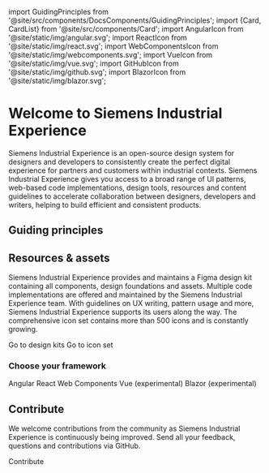 import GuidingPrinciples from '@site/src/components/DocsComponents/GuidingPrinciples';
import {Card, CardList} from '@site/src/components/Card';
import AngularIcon from '@site/static/img/angular.svg';
import ReactIcon from '@site/static/img/react.svg';
import WebComponentsIcon from '@site/static/img/webcomponents.svg';
import VueIcon from '@site/static/img/vue.svg';
import GitHubIcon from '@site/static/img/github.svg';
import BlazorIcon from '@site/static/img/blazor.svg';

# Welcome to Siemens Industrial Experience

<p className="text-l-title">
Siemens Industrial Experience is an open-source design system for designers and developers to consistently create the perfect digital experience for partners and customers within industrial contexts. Siemens Industrial Experience gives you access to a broad range of UI patterns, web-based code implementations, design tools, resources and content guidelines to accelerate collaboration between designers, developers and writers, helping to build efficient and consistent products.
</p>

## Guiding principles

<GuidingPrinciples></GuidingPrinciples>

## Resources & assets

Siemens Industrial Experience provides and maintains a Figma design kit containing all components, design foundations and assets. Multiple code implementations are offered and maintained by the Siemens Industrial Experience team. With guidelines on UX writing, pattern usage and more, Siemens Industrial Experience supports its users along the way. The comprehensive icon set contains more than 500 icons and is constantly growing.

<CardList>
  <Card link="design-kit">Go to design kits</Card>
  <Card link="icon-library/icons">Go to icon set</Card>
</CardList>

### Choose your framework

<CardList>
  <Card link="installation/angular"><AngularIcon className="Card_Icon" />Angular</Card>
  <Card link="installation/react"><ReactIcon className="Card_Icon" />React</Card>
  <Card link="installation/javascript"><WebComponentsIcon className="Card_Icon" />Web Components</Card>
  <Card link="installation/vue"><VueIcon className="Card_Icon" />Vue&nbsp;<span style={{fontSize: '0.8rem'}}>(experimental)</span></Card>
  <Card link="installation/blazor"><BlazorIcon class="Card_Icon" />Blazor&nbsp;<span style={{fontSize: '0.8rem'}}>(experimental)</span></Card>
</CardList>

## Contribute

We welcome contributions from the community as Siemens Industrial Experience is continuously being improved. Send all your feedback, questions and contributions via GitHub.

<CardList>
  <Card link="https://www.github.com/siemens/ix"><GitHubIcon className="Card_Icon"/>Contribute</Card>
</CardList>
